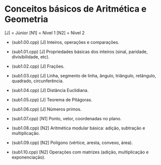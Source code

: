 # Conceitos básicos de Aritmética e Geometria

[J] = Júnior
[N1] = Nível 1
[N2] = Nível 2

 - (sub1.00.cpp) [J] Inteiros, operações e comparações.
 - (sub1.01.cpp) [J] Propriedades básicas dos inteiros (sinal, paridade, divisibilidade, etc).
 - (sub1.02.cpp) [J] Frações.
 - (sub1.03.cpp) [J] Linha, segmento de linha, ângulo, triângulo, retângulo, quadrado, circunferência.
 - (sub1.04.cpp) [J] Distância Euclidiana. 
 - (sub1.05.cpp) [J] Teorema de Pitágoras.
 - (sub1.06.cpp) [J] Números primos.

 - (sub1.07.cpp) [N1] Ponto, vetor, coordenadas no plano.

 - (sub1.08.cpp) [N2] Aritmética modular básica: adição, subtração e multiplicação.
 - (sub1.09.cpp) [N2] Polígono (vértice, aresta, convexo, área).
 - (sub1.10.cpp) [N2] Operações com matrizes (adição, multiplicação e exponenciação).

